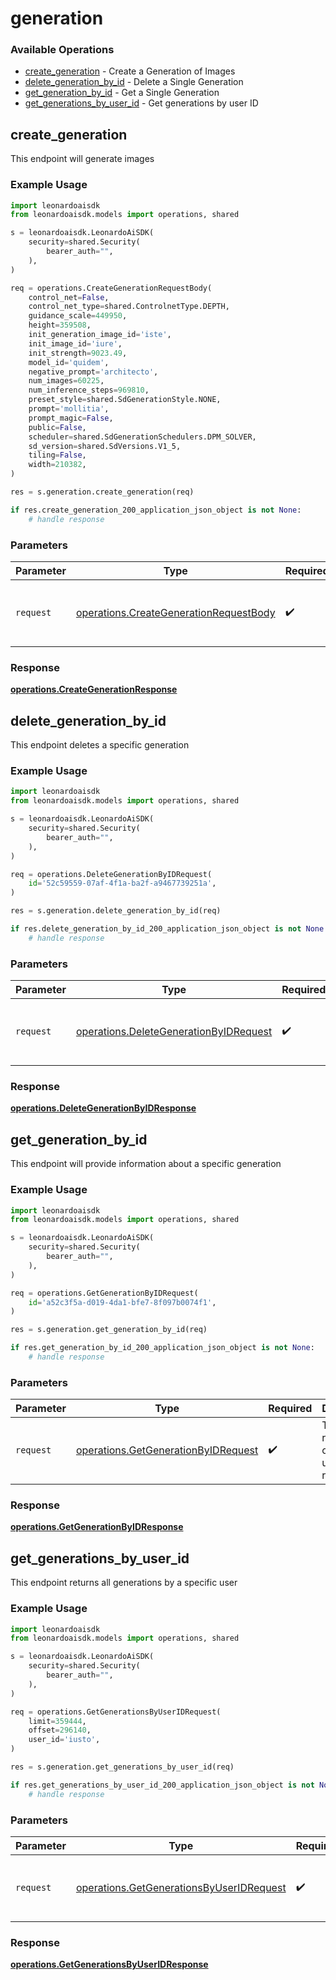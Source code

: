 # generation

### Available Operations

* [create_generation](#create_generation) - Create a Generation of Images
* [delete_generation_by_id](#delete_generation_by_id) - Delete a Single Generation
* [get_generation_by_id](#get_generation_by_id) - Get a Single Generation
* [get_generations_by_user_id](#get_generations_by_user_id) - Get generations by user ID

## create_generation

This endpoint will generate images

### Example Usage

```python
import leonardoaisdk
from leonardoaisdk.models import operations, shared

s = leonardoaisdk.LeonardoAiSDK(
    security=shared.Security(
        bearer_auth="",
    ),
)

req = operations.CreateGenerationRequestBody(
    control_net=False,
    control_net_type=shared.ControlnetType.DEPTH,
    guidance_scale=449950,
    height=359508,
    init_generation_image_id='iste',
    init_image_id='iure',
    init_strength=9023.49,
    model_id='quidem',
    negative_prompt='architecto',
    num_images=60225,
    num_inference_steps=969810,
    preset_style=shared.SdGenerationStyle.NONE,
    prompt='mollitia',
    prompt_magic=False,
    public=False,
    scheduler=shared.SdGenerationSchedulers.DPM_SOLVER,
    sd_version=shared.SdVersions.V1_5,
    tiling=False,
    width=210382,
)

res = s.generation.create_generation(req)

if res.create_generation_200_application_json_object is not None:
    # handle response
```

### Parameters

| Parameter                                                                                        | Type                                                                                             | Required                                                                                         | Description                                                                                      |
| ------------------------------------------------------------------------------------------------ | ------------------------------------------------------------------------------------------------ | ------------------------------------------------------------------------------------------------ | ------------------------------------------------------------------------------------------------ |
| `request`                                                                                        | [operations.CreateGenerationRequestBody](../../models/operations/creategenerationrequestbody.md) | :heavy_check_mark:                                                                               | The request object to use for the request.                                                       |


### Response

**[operations.CreateGenerationResponse](../../models/operations/creategenerationresponse.md)**


## delete_generation_by_id

This endpoint deletes a specific generation

### Example Usage

```python
import leonardoaisdk
from leonardoaisdk.models import operations, shared

s = leonardoaisdk.LeonardoAiSDK(
    security=shared.Security(
        bearer_auth="",
    ),
)

req = operations.DeleteGenerationByIDRequest(
    id='52c59559-07af-4f1a-ba2f-a9467739251a',
)

res = s.generation.delete_generation_by_id(req)

if res.delete_generation_by_id_200_application_json_object is not None:
    # handle response
```

### Parameters

| Parameter                                                                                        | Type                                                                                             | Required                                                                                         | Description                                                                                      |
| ------------------------------------------------------------------------------------------------ | ------------------------------------------------------------------------------------------------ | ------------------------------------------------------------------------------------------------ | ------------------------------------------------------------------------------------------------ |
| `request`                                                                                        | [operations.DeleteGenerationByIDRequest](../../models/operations/deletegenerationbyidrequest.md) | :heavy_check_mark:                                                                               | The request object to use for the request.                                                       |


### Response

**[operations.DeleteGenerationByIDResponse](../../models/operations/deletegenerationbyidresponse.md)**


## get_generation_by_id

This endpoint will provide information about a specific generation

### Example Usage

```python
import leonardoaisdk
from leonardoaisdk.models import operations, shared

s = leonardoaisdk.LeonardoAiSDK(
    security=shared.Security(
        bearer_auth="",
    ),
)

req = operations.GetGenerationByIDRequest(
    id='a52c3f5a-d019-4da1-bfe7-8f097b0074f1',
)

res = s.generation.get_generation_by_id(req)

if res.get_generation_by_id_200_application_json_object is not None:
    # handle response
```

### Parameters

| Parameter                                                                                  | Type                                                                                       | Required                                                                                   | Description                                                                                |
| ------------------------------------------------------------------------------------------ | ------------------------------------------------------------------------------------------ | ------------------------------------------------------------------------------------------ | ------------------------------------------------------------------------------------------ |
| `request`                                                                                  | [operations.GetGenerationByIDRequest](../../models/operations/getgenerationbyidrequest.md) | :heavy_check_mark:                                                                         | The request object to use for the request.                                                 |


### Response

**[operations.GetGenerationByIDResponse](../../models/operations/getgenerationbyidresponse.md)**


## get_generations_by_user_id

This endpoint returns all generations by a specific user

### Example Usage

```python
import leonardoaisdk
from leonardoaisdk.models import operations, shared

s = leonardoaisdk.LeonardoAiSDK(
    security=shared.Security(
        bearer_auth="",
    ),
)

req = operations.GetGenerationsByUserIDRequest(
    limit=359444,
    offset=296140,
    user_id='iusto',
)

res = s.generation.get_generations_by_user_id(req)

if res.get_generations_by_user_id_200_application_json_object is not None:
    # handle response
```

### Parameters

| Parameter                                                                                            | Type                                                                                                 | Required                                                                                             | Description                                                                                          |
| ---------------------------------------------------------------------------------------------------- | ---------------------------------------------------------------------------------------------------- | ---------------------------------------------------------------------------------------------------- | ---------------------------------------------------------------------------------------------------- |
| `request`                                                                                            | [operations.GetGenerationsByUserIDRequest](../../models/operations/getgenerationsbyuseridrequest.md) | :heavy_check_mark:                                                                                   | The request object to use for the request.                                                           |


### Response

**[operations.GetGenerationsByUserIDResponse](../../models/operations/getgenerationsbyuseridresponse.md)**

